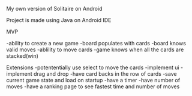 My own version of Solitaire on Android

Project is made using Java on Android IDE

MVP

  -ability to create a new game
  -board populates with cards
  -board knows valid moves
  -ablility to move cards
  -game knows when all the cards are stacked(win)

Extensions
  -potententially use select to move the cards
  -implement ui
  -implement drag and drop
  -have card backs in the row of cards
  -save current game state and load on startup
  -have a timer
  -have number of moves
  -have a ranking page to see fastest time and number of moves